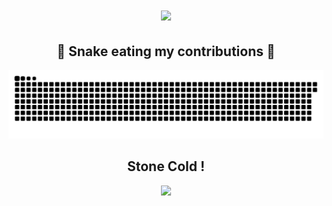 
<h1 align="center">
  <a href="https://git.io/typing-svg">
    <img src="https://readme-typing-svg.herokuapp.com/?lines=Hello!;+Welcome+to+my+profile!;&color=84F76E&center=true&size=30">
  </a>
</h1>

<div align="center">
  <h2>🐍 Snake eating my contributions 🐍</h2>

  <img src="https://github.com/KavishRAGHUBAR/KavishRAGHUBAR/raw/output/github-snake.svg">

</div>

<div align="center">

  <h2> Stone Cold ! </h2>
  <img src="https://media1.giphy.com/media/v1.Y2lkPTc5MGI3NjExYTZiNDRhMTY2Y2JkNjAwYjBiMjBlZWUwY2MxZTk1MmQ4ZDlkNGIyNiZlcD12MV9pbnRlcm5hbF9naWZzX2dpZklkJmN0PWc/nDMyoNRkCesJdZAuuL/giphy-downsized-large.gif">
  
</div>

<!-- #  Cat in the Matrix ! : https://i.imgur.com/1USrlIG.gif -->
